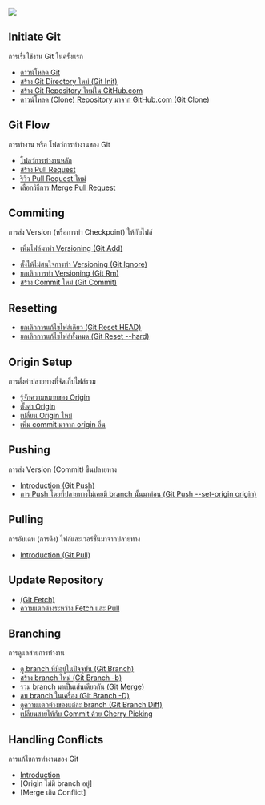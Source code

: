 ![](https://upload.wikimedia.org/wikipedia/commons/thumb/e/e0/Git-logo.svg/150px-Git-logo.svg.png)

## Initiate Git
การเรื่มใช้งาน Git ในครั้งแรก
* [ดาวน์โหลด Git](Git/Initiate/Install.md)
* [สร้าง Git Directory ใหม่ (Git Init)](Git/Initiate/CreateGit.md)
* [สร้าง Git Repository ใหม่ใน GitHub.com](Git/Initiate/CreateRepo.md)
* [ดาวน์โหลด (Clone) Repository มาจาก GitHub.com (Git Clone)](Git/Initiate/CloneRepo.md)

## Git Flow
การทำงาน หรือ โฟลว์การทำงานของ Git
* [โฟลว์การทำงานหลัก](Git/Flow/)
* [สร้าง Pull Request](Git/Flow/PullRequest/Create.md)
* [รีวิว Pull Request ใหม่](Git/Flow/PullRequest/Review.md)
* [เลือกวิธีการ Merge Pull Request](Git/Flow/PullRequest/Method.md)

## Commiting
การส่ง Version (หรือการทำ Checkpoint) ให้กับไฟล์
* [เพิ่มไฟล์มาทำ Versioning (Git Add)](Git/Commiting/Add.md)
- [ตั้งให้ไม่สนใจการทำ Versioning (Git Ignore)](Git/Commiting/Ignore.md)
- [ยกเลิกการทำ Versioning (Git Rm)](Git/Commiting/Remove.md)
- [สร้าง Commit ใหม่ (Git Commit)](Git/Commiting/Commit.md)

## Resetting
- [ยกเลิกการแก้ไขไฟล์เดียว (Git Reset HEAD)](Git/Reset/Head.md)
- [ยกเลิกการแก้ไขไฟล์ทั้งหมด (Git Reset --hard)](Git/Reset/HardReset.md)

## Origin Setup
การตั้งค่าปลายทางที่จัดเก็บไฟล์รวม
- [รู้จักความหมายของ Origin](Git/)
- [ตั้งค่า Origin](Git/Origin/Setup.md)
- [เปลี่ยน Origin ใหม่](Git/Origin/Remap.md)
- [เพื่ม commit มาจาก origin อื่น](Git/Origin/MultipleOrigin.md)

## Pushing
การส่ง Version (Commit) ขึ้นปลายทาง
- [Introduction (Git Push)](Git/Pushing/)
- [การ Push โดยที่ปลายทางไม่เคยมี branch นั้นมาก่อน (Git Push --set-origin origin)](Git/Pushing/SetOrigin.md)

## Pulling
การอับเดท (การดึง) ไฟล์และเวอร์ชั่นมาจากปลายทาง
- [Introduction (Git Pull)](Git/Pulling/)

## Update Repository
- [(Git Fetch)](Git/)
- [ความแตกต่างระหว่าง Fetch และ Pull](Git/)

## Branching
การดูแลสายการทำงาน
- [ดู branch ที่มีอยู่ในปัจจุบัน (Git Branch)](Git/)
- [สร้าง branch ใหม่ (Git Branch -b)](Git/Branching/CreateBranch.md)
- [รวม branch มาเป็นเส้นเดียวกัน (Git Merge)](Git/Branching/PullBranch.md)
- [ลบ branch ในเครื่อง (Git Branch -D)](Git/)
- [ดูความแตกต่างของแต่ละ branch (Git Branch Diff)](Git/Branching/DiffBranch.md)
- [เปลี่ยนสายให้กับ Commit ด้วย Cherry Picking](Git/Branching/CherryPick.md)

## Handling Conflicts
การแก้ไขการทำงานของ Git
- [Introduction](Git/Conflicts/)
- [Origin ไม่มี branch อยู่]
- [Merge เกิด Conflict]
